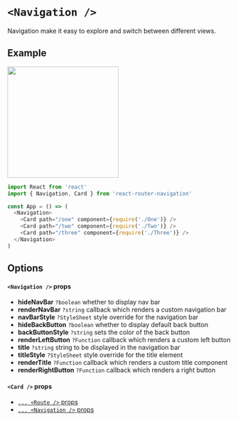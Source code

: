 # ```<Navigation />```
Navigation make it easy to explore and switch between different views.

## Example
<img src="https://raw.githubusercontent.com/LeoLeBras/react-router-navigation/master/docs/navigation.gif" width="250">

```js
import React from 'react'
import { Navigation, Card } from 'react-router-navigation'

const App = () => (
  <Navigation>
    <Card path="/one" component={require('./One')} />
    <Card path="/two" component={require('./Two')} />
    <Card path="/three" component={require('./Three')} />
  </Navigation>
)
```

## Options

#### ```<Navigation />``` props
* **hideNavBar** ```?boolean``` whether to display nav bar
* **renderNavBar** ```?string``` callback which renders a custom navigation bar
* **navBarStyle** ```?StyleSheet``` style override for the navigation bar
* **hideBackButton** ```?boolean``` whether to display default back button
* **backButtonStyle** ```?string``` sets the color of the back button
* **renderLeftButton** ```?Function``` callback which renders a custom left button
* **title** ```?string``` string to be displayed in the navigation bar
* **titleStyle** ```?StyleSheet``` style override for the title element
* **renderTitle** ```?Function``` callback which renders a custom title component
* **renderRightButton** ```?Function``` callback which renders a right button

#### ```<Card />``` props
* [```... <Route />``` props](https://reacttraining.com/react-router/#route)
* [```... <Navigation />``` props](https://reacttraining.com/react-router/#route)
